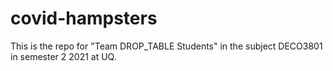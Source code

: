 # covid-hampsters
This is the repo for "Team DROP_TABLE Students" in the subject DECO3801 in semester 2 2021 at UQ.
